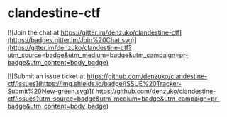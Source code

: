 # clandestine-ctf

[![Join the chat at https://gitter.im/denzuko/clandestine-ctf](https://badges.gitter.im/Join%20Chat.svg)](https://gitter.im/denzuko/clandestine-ctf?utm_source=badge&utm_medium=badge&utm_campaign=pr-badge&utm_content=body_badge)

[![Submit an issue ticket at https://github.com/denzuko/clandestine-ctf/issues](https://img.shields.io/badge/ISSUE%20Tracker-Submit%20New-green.svg)](
https://github.com/denzuko/clandestine-ctf/issues?utm_source=badge&utm_medium=badge&utm_campaign=pr-badge&utm_content=body_badge)
